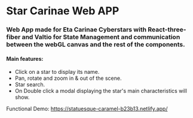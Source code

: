 # Star Carinae Web APP

### Web App made for Eta Carinae Cyberstars with React-three-fiber and Valtio for State Management and communication between the webGL canvas and the rest of the components. 



#### Main features: 

- Click on a star to display its name.
- Pan, rotate and zoom in & out of the scene.
- Star search.
- On Double click a modal displaying the star's main characteristics will show.


Functional Demo: https://statuesque-caramel-b23b13.netlify.app/



